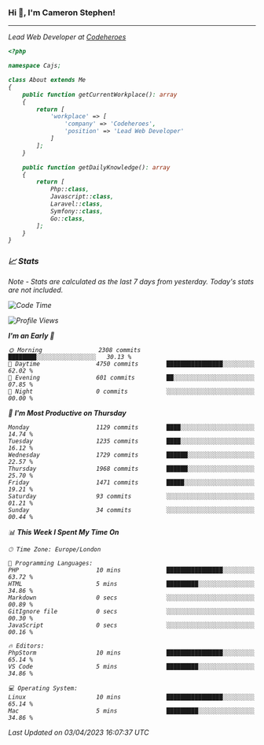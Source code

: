 ### Hi 👋, I'm Cameron Stephen!
<hr>
<p><em>Lead Web Developer at <a href="https://codeheroes.co.uk">Codeheroes</a></p>


```php
<?php

namespace Cajs;

class About extends Me
{
    public function getCurrentWorkplace(): array
    {
        return [
            'workplace' => [
                'company' => 'Codeheroes',
                'position' => 'Lead Web Developer'
            ]
        ];
    }

    public function getDailyKnowledge(): array
    {
        return [
            Php::class,
            Javascript::class,
            Laravel::class,
            Symfony::class,
            Go::class,
        ];
    }
}
```

### 📈 Stats
<p><em>Note - Stats are calculated as the last 7 days from yesterday. Today's stats are not included.</em></p>


<!--START_SECTION:waka-->
![Code Time](http://img.shields.io/badge/Code%20Time-3%2C261%20hrs%209%20mins-blue)

![Profile Views](http://img.shields.io/badge/Profile%20Views-3-blue)

**I'm an Early 🐤** 

```text
🌞 Morning                2308 commits        ████████░░░░░░░░░░░░░░░░░   30.13 % 
🌆 Daytime                4750 commits        ████████████████░░░░░░░░░   62.02 % 
🌃 Evening                601 commits         ██░░░░░░░░░░░░░░░░░░░░░░░   07.85 % 
🌙 Night                  0 commits           ░░░░░░░░░░░░░░░░░░░░░░░░░   00.00 % 
```
📅 **I'm Most Productive on Thursday** 

```text
Monday                   1129 commits        ████░░░░░░░░░░░░░░░░░░░░░   14.74 % 
Tuesday                  1235 commits        ████░░░░░░░░░░░░░░░░░░░░░   16.12 % 
Wednesday                1729 commits        ██████░░░░░░░░░░░░░░░░░░░   22.57 % 
Thursday                 1968 commits        ██████░░░░░░░░░░░░░░░░░░░   25.70 % 
Friday                   1471 commits        █████░░░░░░░░░░░░░░░░░░░░   19.21 % 
Saturday                 93 commits          ░░░░░░░░░░░░░░░░░░░░░░░░░   01.21 % 
Sunday                   34 commits          ░░░░░░░░░░░░░░░░░░░░░░░░░   00.44 % 
```


📊 **This Week I Spent My Time On** 

```text
🕑︎ Time Zone: Europe/London

💬 Programming Languages: 
PHP                      10 mins             ████████████████░░░░░░░░░   63.72 % 
HTML                     5 mins              █████████░░░░░░░░░░░░░░░░   34.86 % 
Markdown                 0 secs              ░░░░░░░░░░░░░░░░░░░░░░░░░   00.89 % 
GitIgnore file           0 secs              ░░░░░░░░░░░░░░░░░░░░░░░░░   00.30 % 
JavaScript               0 secs              ░░░░░░░░░░░░░░░░░░░░░░░░░   00.16 % 

🔥 Editors: 
PhpStorm                 10 mins             ████████████████░░░░░░░░░   65.14 % 
VS Code                  5 mins              █████████░░░░░░░░░░░░░░░░   34.86 % 

💻 Operating System: 
Linux                    10 mins             ████████████████░░░░░░░░░   65.14 % 
Mac                      5 mins              █████████░░░░░░░░░░░░░░░░   34.86 % 
```


 Last Updated on 03/04/2023 16:07:37 UTC
<!--END_SECTION:waka-->
